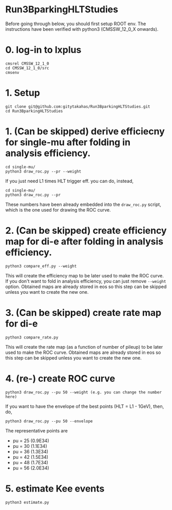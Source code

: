 # Run3BparkingHLTStudies

Before going through below, you should first setup ROOT env. 
The instructions have been verified with python3 (CMSSW_12_0_X onwards).

# 0. log-in to lxplus 
```
cmsrel CMSSW_12_1_0
cd CMSSW_12_1_0/src
cmsenv 
```

# 1. Setup

```
git clone git@github.com:gitytakahas/Run3BparkingHLTStudies.git
cd Run3BparkingHLTStudies
```

# 1. (Can be skipped) derive efficiecny for single-mu after folding in analysis efficiency. 

```
cd single-mu/
python3 draw_roc.py --pr --weight 
```

If you just need L1 times HLT trigger eff. you can do, instead,
```
cd single-mu/
python3 draw_roc.py --pr
```

These numbers have been already embedded into the ```draw_roc.py``` script, which is the one used for drawing the ROC curve.


# 2. (Can be skipped) create efficiency map for di-e after folding in analysis efficiency.

```
python3 compare_eff.py --weight
```

This will create the efficiency map to be later used to make the ROC curve. 
If you don't want to fold in analysis efficiency, you can just remove ```--weight``` option. 
Obtained maps are already stored in eos so this step can be skipped unless you want to create the new one.


# 3. (Can be skipped) create rate map for di-e

```
python3 compare_rate.py
```

This will create the rate map (as a function of number of pileup) to be later used to make the ROC curve. 
Obtained maps are already stored in eos so this step can be skipped unless you want to create the new one.


# 4. (re-) create ROC curve 

```
python3 draw_roc.py --pu 50 --weight (e.g. you can change the number here)
```

If you want to have the envelope of the best points (HLT = L1 - 1GeV), then, do, 

```
python3 draw_roc.py --pu 50 --envelope 
```

The representative points are 
   * pu = 25 (0.9E34)
   * pu = 30 (1.1E34)
   * pu = 36 (1.3E34)
   * pu = 42 (1.5E34)
   * pu = 48 (1.7E34)
   * pu = 56 (2.0E34)
   

# 5. estimate Kee events
```
python3 estimate.py 
```